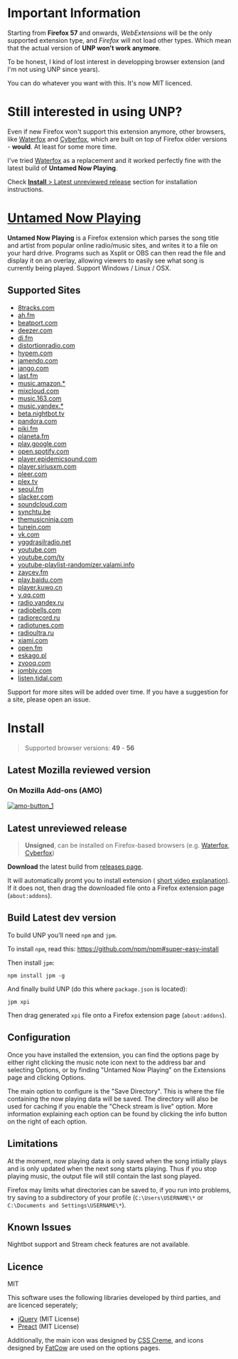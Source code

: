 Important Information
=================
Starting from **Firefox 57** and onwards, *WebExtensions* will be the only supported extension type, and *Firefox* will not load other types. Which mean that the actual version of **UNP won't work anymore**.

To be honest, I kind of lost interest in developping browser extension (and I'm not using UNP since years).

You can do whatever you want with this. It's now MIT licenced.

Still interested in using UNP?
=================
Even if new Firefox won't support this extension anymore, other browsers, like [Waterfox](https://www.waterfoxproject.org/) and [Cyberfox](https://cyberfox.8pecxstudios.com), which are built on top of Firefox older versions - **would**. At least for some more time.

I've tried [Waterfox](https://www.waterfoxproject.org/) as a replacement and it worked perfectly fine with the latest build of **Untamed Now Playing**.

Check [**Install** > Latest unreviewed release](#latest-unreviewed-release) section for installation instructions.


[Untamed Now Playing](https://github.com/Wylk/Untamed-Now-Playing-Next)
=================

**Untamed Now Playing** is a Firefox extension which parses the song title and artist from popular online radio/music sites, and writes it to a file on your hard drive. Programs such as Xsplit or OBS can then read the file and display it on an overlay, allowing viewers to easily see what song is currently being played.
Support Windows / Linux / OSX.

## Supported Sites
* [8tracks.com](http://8tracks.com)
* [ah.fm](http://ah.fm)
* [beatport.com](https://www.beatport.com/listen)
* [deezer.com](http://deezer.com)
* [di.fm](http://di.fm)
* [distortionradio.com](http://distortionradio.com)
* [hypem.com](http://hypem.com)
* [jamendo.com](http://www.jamendo.com)
* [jango.com](http://jango.com)
* [last.fm](http://last.fm)
* [music.amazon.*](https://music.amazon.com)
* [mixcloud.com](http://www.mixcloud.com)
* [music.163.com](http://music.163.com)
* [music.yandex.*](http://music.yandex.ru)
* [beta.nightbot.tv](http://beta.nightbot.tv)
* [pandora.com](http://pandora.com)
* [piki.fm](http://piki.fm)
* [planeta.fm](http://www.planeta.fm)
* [play.google.com](http://play.google.com/music)
* [open.spotify.com](https://open.spotify.com)
* [player.epidemicsound.com](http://player.epidemicsound.com)
* [player.siriusxm.com](http://player.siriusxm.com)
* [pleer.com](http://pleer.com)
* [plex.tv](http://plex.tv)
* [seoul.fm](http://seoul.fm)
* [slacker.com](http://slacker.com)
* [soundcloud.com](http://soundcloud.com)
* [synchtu.be](http://synchtu.be/r/Playhouse)
* [themusicninja.com](themusicninja.com)
* [tunein.com](http://tunein.com)
* [vk.com](http://vk.com)
* [yggdrasilradio.net](http://yggdrasilradio.net)
* [youtube.com](http://youtube.com)
* [youtube.com/tv](http://youtube.com/tv)
* [youtube-playlist-randomizer.valami.info](http://youtube-playlist-randomizer.valami.info)
* [zaycev.fm](http://zaycev.fm)
* [play.baidu.com](http://play.baidu.com)
* [player.kuwo.cn](http://player.kuwo.cn)
* [y.qq.com](http://y.qq.com)
* [radio.yandex.ru](http://radio.yandex.ru)
* [radiobells.com](https://www.radiobells.com)
* [radiorecord.ru](http://www.radiorecord.ru/player)
* [radiotunes.com](http://www.radiotunes.com)
* [radioultra.ru](http://www.radioultra.ru/player)
* [xiami.com](http://www.xiami.com/play)
* [open.fm](http://open.fm)
* [eskago.pl](http://www.eskago.pl)
* [zvooq.com](http://zvooq.com)
* [jombly.com](http://www.jombly.com)
* [listen.tidal.com](https://listen.tidal.com)

Support for more sites will be added over time. If you have a suggestion for a site, please open an issue.

# Install
> Supported browser versions: **49** - **56**
## Latest Mozilla reviewed version

### On Mozilla Add-ons (AMO)
[![amo-button_1](https://cloud.githubusercontent.com/assets/1236069/11095684/7c37b7d4-8896-11e5-9e3e-6b7913983a8c.png)](https://addons.mozilla.org/en-US/firefox/addon/untamed-now-playing/)

## Latest unreviewed release
> **Unsigned**, can be installed on Firefox-based browsers (e.g. [Waterfox](https://www.waterfoxproject.org/), [Cyberfox](https://cyberfox.8pecxstudios.com))

**Download** the latest build from [releases page](https://github.com/Wykks/Untamed-Now-Playing-Next/releases).

It will automatically promt you to install extension (
[short video explanation](https://drive.google.com/uc?id=1umZOEK1NBpDHPk1FSOimFd_WfmNh2kE2)). If it does not, then drag the downloaded file onto a Firefox extension page (`about:addons`).

## Build Latest dev version
To build UNP you'll need `npm` and `jpm`.

To install `npm`, read this: https://github.com/npm/npm#super-easy-install

Then install `jpm`:

    npm install jpm -g
And finally build UNP (do this where `package.json` is located):

    jpm xpi

Then drag generated `xpi` file onto a Firefox extension page (`about:addons`).

Configuration
--------------------------------------
Once you have installed the extension, you can find the options page by either right clicking the music note icon next to the address bar and selecting Options, or by finding "Untamed Now Playing" on the Extensions page and clicking Options.

The main option to configure is the "Save Directory". This is where the file containing the now playing data will be saved. The directory will also be used for caching if you enable the "Check stream is live" option. More information explaining each option can be found by clicking the info button on the right of each option.

Limitations
--------------------------------------
At the moment, now playing data is only saved when the song intially plays and is only updated when the next song starts playing. Thus if you stop playing music, the output file will still contain the last song played.

Firefox may limits what directories can be saved to, if you run into problems, try saving to a subdirectory of your profile (`C:\Users\USERNAME\*` or `C:\Documents and Settings\USERNAME\*`).

Known Issues
--------------------------------------
Nightbot support and Stream check features are not available.


Licence
--------------------------------------
MIT

This software uses the following libraries developed by third parties, and are licenced seperately;
* [jQuery](http://jquery.com) (MIT License)
* [Preact](https://preactjs.com) (MIT License)

Additionally, the main icon was designed by [CSS Creme](http://csscreme.com/freeicons/), and icons designed by [FatCow](http://www.fatcow.com/free-icons) are used on the options pages.
